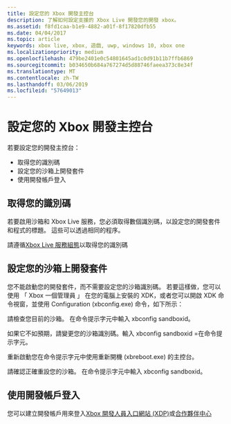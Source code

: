 ```yaml
---
title: 設定您的 Xbox 開發主控台
description: 了解如何設定支援的 Xbox Live 開發您的開發 xbox。
ms.assetid: f8fd1caa-b1e9-4882-a01f-8f17820dfb55
ms.date: 04/04/2017
ms.topic: article
keywords: xbox live, xbox, 遊戲, uwp, windows 10, xbox one
ms.localizationpriority: medium
ms.openlocfilehash: 479be2401e0c54801645ad1c0d91b11b7ffb6869
ms.sourcegitcommit: b034650b684a767274d5d88746faeea373c8e34f
ms.translationtype: MT
ms.contentlocale: zh-TW
ms.lasthandoff: 03/06/2019
ms.locfileid: "57649013"
---
```

# <a name="configure-your-xbox-development-console"></a>設定您的 Xbox 開發主控台

若要設定您的開發主控台：
- 取得您的識別碼
- 設定您的沙箱上開發套件
- 使用開發帳戶登入

## <a name="get-your-ids"></a>取得您的識別碼
若要啟用沙箱和 Xbox Live 服務，您必須取得數個識別碼，以設定您的開發套件和程式的標題。 這些可以透過相同的程序。

請遵循[Xbox Live 服務組態](../xbox-live-service-configuration.md)以取得您的識別碼

## <a name="set-your-sandbox-on-your-development-kits"></a>設定您的沙箱上開發套件
您不能啟動您的開發套件，而不需要設定您的沙箱識別碼。 若要這樣做，您可以使用 「 Xbox 一個管理員 」 在您的電腦上安裝的 XDK，或者您可以開啟 XDK 命令視窗，並使用 Configuration (xbconfig.exe) 命令，如下所示：

請檢查您目前的沙箱。 在命令提示字元中輸入 xbconfig sandboxid。

如果它不如預期，請變更您的沙箱識別碼。輸入 xbconfig sandboxid =<your sandbox id>在命令提示字元。

重新啟動您在命令提示字元中使用重新開機 (xbreboot.exe) 的主控台。

請確認正確重設您的沙箱。 在命令提示字元中輸入 xbconfig sandboxid。

## <a name="sign-in-with-a-development-account"></a>使用開發帳戶登入

您可以建立開發帳戶用來登入[Xbox 開發人員入口網站 (XDP)](https://xdp.xboxlive.com/User/Contact/MyAccess?selectedMenu=devaccounts)或[合作夥伴中心](https://partner.microsoft.com/dashboard)
